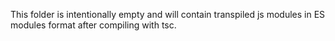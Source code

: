 This folder is intentionally empty and will contain transpiled js modules in ES modules format after compiling with tsc.
